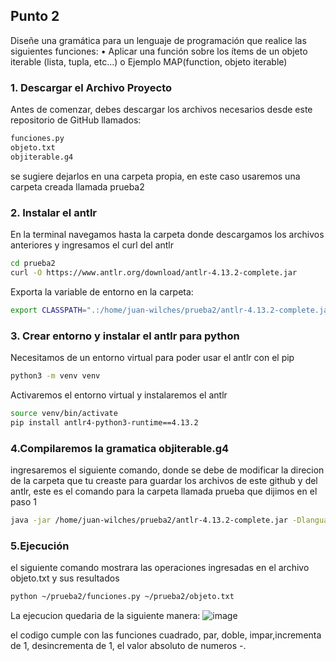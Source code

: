 ## Punto 2
Diseñe una gramática para un lenguaje de programación que
realice las siguientes funciones:
• Aplicar una función sobre los ítems de un objeto iterable
(lista, tupla, etc...)
o Ejemplo MAP(function, objeto iterable)
### 1. Descargar el Archivo Proyecto
Antes de comenzar, debes descargar los archivos necesarios desde este repositorio de GitHub llamados:
```bash
funciones.py
objeto.txt
objiterable.g4
```
se sugiere dejarlos en una carpeta propia, en este caso usaremos una carpeta creada llamada prueba2
### 2. Instalar el antlr 
En la terminal navegamos hasta la carpeta donde descargamos los archivos anteriores y ingresamos el curl del antlr
```bash
cd prueba2
curl -O https://www.antlr.org/download/antlr-4.13.2-complete.jar
```

Exporta la variable de entorno en la carpeta:
```bash
export CLASSPATH=".:/home/juan-wilches/prueba2/antlr-4.13.2-complete.jar:$CLASSPATH"
```

### 3. Crear entorno y instalar el antlr para python
Necesitamos de un entorno virtual para poder usar el antlr con el pip
```bash
python3 -m venv venv
```
Activaremos el entorno virtual y instalaremos el antlr
```bash
source venv/bin/activate
pip install antlr4-python3-runtime==4.13.2
```
### 4.Compilaremos la gramatica objiterable.g4
ingresaremos el siguiente comando, donde se debe de modificar la direcion de la carpeta que tu creaste para guardar los archivos de este github y del antlr, este es el comando para la carpeta llamada prueba que dijimos en el paso 1
```bash
java -jar /home/juan-wilches/prueba2/antlr-4.13.2-complete.jar -Dlanguage=Python3 objiterable.g4
```
### 5.Ejecución
el siguiente comando mostrara las operaciones ingresadas en el archivo objeto.txt y sus resultados
```bash
python ~/prueba2/funciones.py ~/prueba2/objeto.txt
```
La ejecucion quedaria de la siguiente manera:
![image](https://github.com/user-attachments/assets/b6efe2ee-afa7-4e30-b0ec-fb62c2ed45e1)

el codigo cumple con las funciones cuadrado, par, doble, impar,incrementa de 1, desincrementa de 1, el valor absoluto de numeros -.
